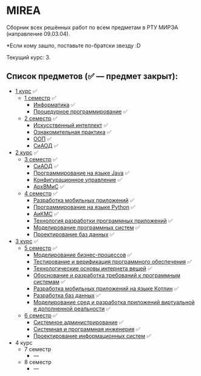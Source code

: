 # MIREA

Сборник всех решённых работ по всем предметам в РТУ МИРЭА (направление 09.03.04).

*Если кому зашло, поставьте по-братски звезду :D

Текущий курс: 3.

## Список предметов (✅ — предмет закрыт):
   - [1 курс](1%20курс) ✅
     - [1 семестр](1%20курс/1%20семестр) ✅
       - [Информатика](1%20курс/1%20семестр/Информатика) ✅
       - [Процедурное программирование](1%20курс/1%20семестр/Процедурное%20программирование) ✅
     - [2 семестр](1%20курс/2%20семестр) ✅
       - [Искусственный интеллект](1%20курс/2%20семестр/Искусственный%20интеллект) ✅
       - [Ознакомительная практика](1%20курс/2%20семестр/Ознакомительная%20практика) ✅
       - [ООП](1%20курс/2%20семестр/ООП) ✅
       - [СиАОД](1%20курс/2%20семестр/СиАОД) ✅
   - [2 курс](2%20курс) ✅
      - [3 семестр](2%20курс/3%20семестр) ✅
        - [СиАОД](2%20курс/3%20семестр/СиАОД) ✅
        - [Программирование на языке Java](2%20курс/3%20семестр/Программирование%20на%20языке%20Java) ✅
        - [Конфигурационное управление](2%20курс/3%20семестр/Конфигурационное%20управление) ✅
        - [АрхВМиС](2%20курс/3%20семестр/АрхВМиС) ✅
      - [4 семестр](2%20курс/4%20семестр) ✅
        - [Разработка мобильных приложений](2%20курс/4%20семестр/Разработка%20мобильных%20приложений) ✅
        - [Программирование на языке Python](2%20курс/4%20семестр/Программирование%20на%20языке%20Python) ✅
        - [АиКМС](2%20курс/4%20семестр/АиКМС) ✅
        - [Технология разработки программных приложений](2%20курс/4%20семестр/Технология%20разработки%20программных%20приложений) ✅
        - [Моделирование программных систем](2%20курс/4%20семестр/Моделирование%20программных%20систем) ✅
        - [Проектирование баз данных](2%20курс/4%20семестр/Проектирование%20баз%20данных) ✅
   - [3 курс](3%20курс) ✅
       - [5 семестр](3%20курс/5%20семестр) ✅
         - [Моделирование бизнес-процессов](3%20курс/5%20семестр/Моделирование%20бизнес-процессов) ✅
         - [Тестирование и верификация программного обеспечения](3%20курс/5%20семестр/Тестирование%20и%20верификация%20программного%20обеспечения) ✅
         - [Технологические основы интернета вещей](3%20курс/5%20семестр/Технологические%20основы%20интернета%20вещей) ✅
		 - [Обоснование и разработка требований к программным системам](3%20курс/5%20семестр/Обоснование%20и%20разработка%20требований%20к%20программным%20системам) ✅
		 - [Разработка мобильных приложений на языке Котлин](3%20курс/5%20семестр/Разработка%20мобильных%20приложений%20на%20языке%20Котлин) ✅
         - [Разработка баз данных](3%20курс/5%20семестр/Разработка%20баз%20данных) ✅
         - [Моделирование сред и разработка приложений виртуальной и дополненной реальности](3%20курс/5%20семестр/Моделирование%20сред%20и%20разработка%20приложений%20виртуальной%20и%20дополненной%20реальности) ✅
       - [6 семестр](3%20курс/6%20семестр) ✅
         - [Системное администрирование](3%20курс/6%20семестр/Системное%20администрирование) ✅
         - [Системная и программная инженерия](3%20курс/6%20семестр/Системная%20и%20программная%20инженерия) ✅
         - [Проектирование информационных систем](3%20курс/6%20семестр/Проектирование%20информационных%20систем) ✅
   - 4 курс
      - 7 семестр
        - —
      - 8 семестр
        - —
